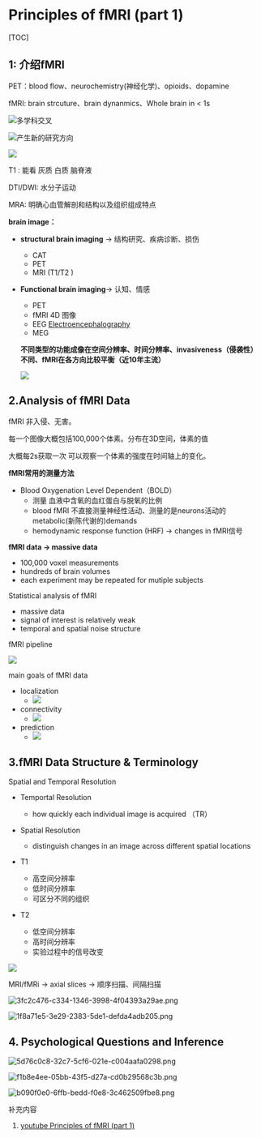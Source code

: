 # Principles of fMRI (part 1)

[TOC]



## 1: 介绍fMRI

PET：blood flow、neurochemistry(神经化学)、opioids、dopamine

fMRI: brain strcuture、brain dynanmics、Whole brain in < 1s

![多学科交叉](http://file.sdnu.tech/54c3274d-fc24-bde3-5ef5-4da5ec890e8c.png)





![产生新的研究方向](http://file.sdnu.tech/a6ce3a6f-e9a5-a154-8d94-48a65ee14898.png)

![](http://file.sdnu.tech/b944a288-fdc0-1d04-807b-b707ace59ff7.png)

T1 : 能看 灰质 白质  脑脊液

DTI/DWI: 水分子运动

MRA: 明确心血管解剖和结构以及组织组成特点

**brain image：**

- **structural brain imaging**  -> 结构研究、疾病诊断、损伤 

  - CAT 
  - PET
  - MRI (T1/T2 )

- **Functional brain imaging**-> 认知、情感

  - PET
  - fMRI 4D 图像 
  - EEG  [Electroencephalography](https://en.wikipedia.org/wiki/Electroencephalography)
  - MEG

  **不同类型的功能成像在空间分辨率、时间分辨率、invasiveness（侵袭性）不同、fMRI在各方向比较平衡（近10年主流）**

  ![](http://file.sdnu.tech/fc57cf6b-a3d3-5f83-3c62-e0a6ff193755.png)

## 2.Analysis of fMRI Data

  fMRI 非入侵、无害。

  每一个图像大概包括100,000个体素。分布在3D空间，体素的值

  大概每2s获取一次 可以观察一个体素的强度在时间轴上的变化。

  **fMRI常用的测量方法**

  - Blood Oxygenation Level Dependent（BOLD） 
    - 测量 血液中含氧的血红蛋白与脱氧的比例
    - blood fMRI 不直接测量神经性活动、测量的是neurons活动的metabolic(新陈代谢的)demands
    - hemodynamic response function (HRF)  -> changes in fMRI信号 

  **fMRI data -> massive data**

  - 100,000 voxel measurements
  - hundreds of brain volumes
  - each experiment may be repeated for mutiple subjects

  Statistical analysis of fMRI

  - massive data
  - signal of interest is relatively weak
  - temporal and spatial noise structure

  fMRI pipeline

  ![](http://file.sdnu.tech/1ab378ee-71f0-39b1-236f-de37db869274.png)

  main goals of fMRI data

  - localization 
    - ![](http://file.sdnu.tech/1cf5a458-904d-3404-2f1d-9b7212996461.png)
  - connectivity
    - ![](http://file.sdnu.tech/5f030e7e-5ba0-3049-d0df-7540486c8d28.png)
  - prediction 
    - ![](http://file.sdnu.tech/53d8048a-0190-c8fc-0911-684e6f9f8ee2.png)

## 3.fMRI Data Structure & Terminology

Spatial and Temporal Resolution

- Temportal Resolution 

  - how quickly each individual image is acquired （TR）

- Spatial Resolution

  - distinguish changes in an image across different spatial locations

- T1

  - 高空间分辨率
  - 低时间分辨率
  - 可区分不同的组织

- T2

  - 低空间分辨率
  - 高时间分辨率
  - 实验过程中的信号改变

![](http://file.sdnu.tech/a475bb24-5a7a-0e00-46e6-6dafcce89949.png)

 MRI/fMRi -> axial slices -> 顺序扫描、间隔扫描

![3fc2c476-c334-1346-3998-4f04393a29ae.png](http://file.sdnu.tech/3fc2c476-c334-1346-3998-4f04393a29ae.png)



![1f8a71e5-3e29-2383-5de1-defda4adb205.png](http://file.sdnu.tech/1f8a71e5-3e29-2383-5de1-defda4adb205.png)

## 4. Psychological Questions and Inference

![5d76c0c8-32c7-5cf6-021e-c004aafa0298.png](http://file.sdnu.tech/5d76c0c8-32c7-5cf6-021e-c004aafa0298.png)

![f1b8e4ee-05bb-43f5-d27a-cd0b29568c3b.png](http://file.sdnu.tech/f1b8e4ee-05bb-43f5-d27a-cd0b29568c3b.png)



 

  ![b090f0e0-6ffb-bedd-f0e8-3c462509fbe8.png](http://file.sdnu.tech/b090f0e0-6ffb-bedd-f0e8-3c462509fbe8.png)



补充内容

  1. [youtube  Principles of fMRI (part 1)](https://www.youtube.com/watch?v=ZL-Tr1KSMKY&list=PLfXA4opIOVrGHncHRxI3Qa5GeCSudwmxM)


